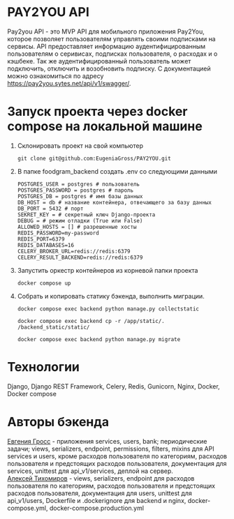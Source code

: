 # PAY2YOU API
Pay2you API - это MVP API для мобильного приложения Pay2You, которое позволяет пользователям управлять своими подписками на сервисы. API предоставляет информацию аудентифицированным пользователям о серивисах, подписках пользователя, о расходах и о кэшбеке. Так же аудентифицированный пользователь может подключить, отключить и возобновить подписку.
С документацией можно ознакомиться по адресу <https://pay2you.sytes.net/api/v1/swagger/>.
# Запуск проекта через docker compose на локальной машине
1. Склонировать проект на свой компьютер
   ```
   git clone git@github.com:EugeniaGross/PAY2YOU.git

2. В папке foodgram_backend создать .env со следующими данными
   ```
   POSTGRES_USER = postgres # пользователь
   POSTGRES_PASSWORD = postgres # пароль
   POSTGRES_DB = postgres # имя базы данных
   DB_HOST = db # название контейнера, отвечающего за базу данных
   DB_PORT = 5432 # порт
   SEKRET_KEY = # секретный ключ Django-проекта
   DEBUG = # режим отладки (True или False)
   ALLOWED_HOSTS = [] # разрешенные хосты
   REDIS_PASSWORD=my-password
   REDIS_PORT=6379
   REDIS_DATABASES=16
   CELERY_BROKER_URL=redis://redis:6379
   CELERY_RESULT_BACKEND=redis://redis:6379
   ```
2. Запустить оркестр контейнеров из корневой папки проекта
   ```
   docker compose up
   ```
4. Cобрать и копировать статику бэкенда, выполнить миграции.
   ```
   docker compose exec backend python manage.py collectstatic

   docker compose exec backend cp -r /app/static/. /backend_static/static/

   docker compose exec backend python manage.py migrate

   ```
# Технологии
Django, Django REST Framework, Celery, Redis, Gunicorn, Nginx, Docker, Docker compose
# Авторы бэкенда
[Евгения Гросс](https://github.com/EugeniaGross/ 'Ссылка на GitHub') - приложения services, users, bank; периодические задачи; views, serializers, endpoint, permissions, filters, mixins для API services и users, кроме расходов пользователя по категориям, расходов пользователя и предстоящих расходов пользователя, документация для services, unittest для api_v1/services, деплой на сервер.<br>
[Алексей Тихомиров](<https://github.com/sorath2> 'Ссылка на GitHub') - views, serializers, endpoint для расходов пользователя по категориям, расходов пользователя и предстоящих расходов пользователя, документация для users, unittest для api_v1/users, Dockerfile и .dockerignore для backend и nginx, docker-compose.yml, docker-compose.production.yml
